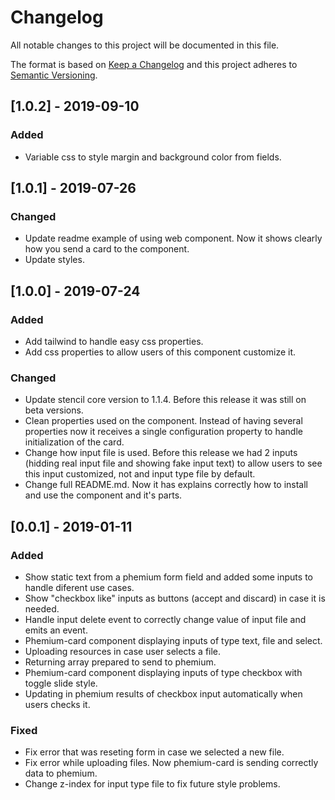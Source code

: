 # Changelog

All notable changes to this project will be documented in this file.

The format is based on [Keep a Changelog](http://keepachangelog.com/en/1.0.0/)
and this project adheres to [Semantic Versioning](http://semver.org/spec/v2.0.0.html).

## [1.0.2] - 2019-09-10

### Added

- Variable css to style margin and background color from fields.

## [1.0.1] - 2019-07-26

### Changed

- Update readme example of using web component. Now it shows clearly how you send a card to the component.
- Update styles.

## [1.0.0] - 2019-07-24

### Added

- Add tailwind to handle easy css properties.
- Add css properties to allow users of this component customize it.

### Changed

- Update stencil core version to 1.1.4. Before this release it was still on beta versions.
- Clean properties used on the component. Instead of having several properties now it receives a single configuration property to handle initialization of the card.
- Change how input file is used. Before this release we had 2 inputs (hidding real input file and showing fake input text) to allow users to see this input customized, not and input type file by default.
- Change full README.md. Now it has explains correctly how to install and use the component and it's parts.

## [0.0.1] - 2019-01-11

### Added

- Show static text from a phemium form field and added some inputs to handle diferent use cases.
- Show "checkbox like" inputs as buttons (accept and discard) in case it is needed.
- Handle input delete event to correctly change value of input file and emits an event.
- Phemium-card component displaying inputs of type text, file and select.
- Uploading resources in case user selects a file.
- Returning array prepared to send to phemium.
- Phemium-card component displaying inputs of type checkbox with toggle slide style.
- Updating in phemium results of checkbox input automatically when users checks it.

### Fixed

- Fix error that was reseting form in case we selected a new file.
- Fix error while uploading files. Now phemium-card is sending correctly data to phemium.
- Change z-index for input type file to fix future style problems.

